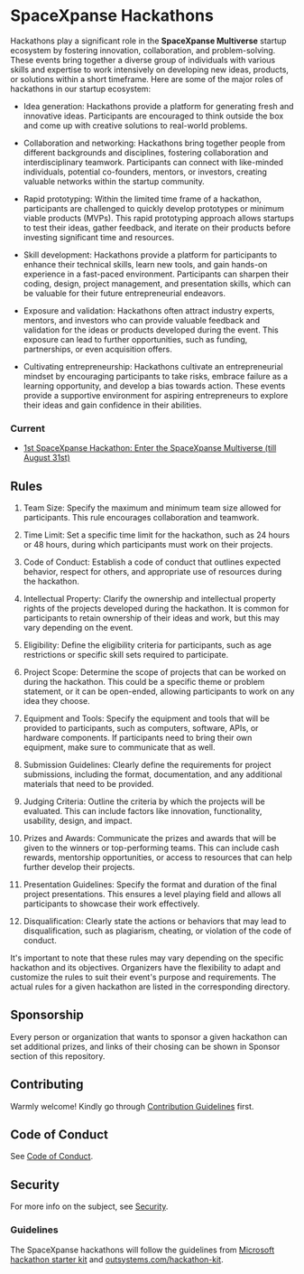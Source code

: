# SpaceXpanse Hackathons
Hackathons play a significant role in the **SpaceXpanse Multiverse** startup ecosystem by fostering innovation, collaboration, and problem-solving. These events bring together a diverse group of individuals with various skills and expertise to work intensively on developing new ideas, products, or solutions within a short timeframe. Here are some of the major roles of hackathons in our startup ecosystem:

- Idea generation: Hackathons provide a platform for generating fresh and innovative ideas. Participants are encouraged to think outside the box and come up with creative solutions to real-world problems.

- Collaboration and networking: Hackathons bring together people from different backgrounds and disciplines, fostering collaboration and interdisciplinary teamwork. Participants can connect with like-minded individuals, potential co-founders, mentors, or investors, creating valuable networks within the startup community.

- Rapid prototyping: Within the limited time frame of a hackathon, participants are challenged to quickly develop prototypes or minimum viable products (MVPs). This rapid prototyping approach allows startups to test their ideas, gather feedback, and iterate on their products before investing significant time and resources.

- Skill development: Hackathons provide a platform for participants to enhance their technical skills, learn new tools, and gain hands-on experience in a fast-paced environment. Participants can sharpen their coding, design, project management, and presentation skills, which can be valuable for their future entrepreneurial endeavors.

- Exposure and validation: Hackathons often attract industry experts, mentors, and investors who can provide valuable feedback and validation for the ideas or products developed during the event. This exposure can lead to further opportunities, such as funding, partnerships, or even acquisition offers.

- Cultivating entrepreneurship: Hackathons cultivate an entrepreneurial mindset by encouraging participants to take risks, embrace failure as a learning opportunity, and develop a bias towards action. These events provide a supportive environment for aspiring entrepreneurs to explore their ideas and gain confidence in their abilities.

<!-- In summary, hackathons are an integral part of the startup ecosystem, promoting innovation, collaboration, skill development, and idea validation. They serve as a catalyst for bringing together talented individuals, fostering creativity and entrepreneurship, and accelerating the development of new products or solutions. -->

### Current
- [1st SpaceXpanse Hackathon: Enter the SpaceXpanse Multiverse (till August 31st)](https://github.com/SpaceXpanse/Hackathon-starter-kit/tree/main/Enter-the-SpaceXpanse-Multiverse)


## Rules

1. Team Size: Specify the maximum and minimum team size allowed for participants. This rule encourages collaboration and teamwork.

2. Time Limit: Set a specific time limit for the hackathon, such as 24 hours or 48 hours, during which participants must work on their projects.

3. Code of Conduct: Establish a code of conduct that outlines expected behavior, respect for others, and appropriate use of resources during the hackathon.

4. Intellectual Property: Clarify the ownership and intellectual property rights of the projects developed during the hackathon. It is common for participants to retain ownership of their ideas and work, but this may vary depending on the event.

5. Eligibility: Define the eligibility criteria for participants, such as age restrictions or specific skill sets required to participate.

6. Project Scope: Determine the scope of projects that can be worked on during the hackathon. This could be a specific theme or problem statement, or it can be open-ended, allowing participants to work on any idea they choose.

7. Equipment and Tools: Specify the equipment and tools that will be provided to participants, such as computers, software, APIs, or hardware components. If participants need to bring their own equipment, make sure to communicate that as well.

8. Submission Guidelines: Clearly define the requirements for project submissions, including the format, documentation, and any additional materials that need to be provided.

9. Judging Criteria: Outline the criteria by which the projects will be evaluated. This can include factors like innovation, functionality, usability, design, and impact.

10. Prizes and Awards: Communicate the prizes and awards that will be given to the winners or top-performing teams. This can include cash rewards, mentorship opportunities, or access to resources that can help further develop their projects.

11. Presentation Guidelines: Specify the format and duration of the final project presentations. This ensures a level playing field and allows all participants to showcase their work effectively.

12. Disqualification: Clearly state the actions or behaviors that may lead to disqualification, such as plagiarism, cheating, or violation of the code of conduct.

It's important to note that these rules may vary depending on the specific hackathon and its objectives. Organizers have the flexibility to adapt and customize the rules to suit their event's purpose and requirements. The actual rules for a given hackathon are listed in the corresponding directory.

## Sponsorship 
Every person or organization that wants to sponsor a given hackathon can set additional prizes, and links of their chosing can be shown in Sponsor section of this repository.

## Contributing

Warmly welcome! Kindly go through [Contribution Guidelines](CONTRIBUTING.md) first.

## Code of Conduct

See [Code of Conduct](CODE-OF-CONDUCT.md).

## Security

For more info on the subject, see [Security](https://github.com/SpaceXpanse/Hackathon-starter-kit/blob/main/SECURITY.md).

### Guidelines
The SpaceXpanse hackathons will follow the guidelines from [Microsoft hackathon starter kit](https://microsoft.github.io/hackathon-starter-kit/) and [outsystems.com/hackathon-kit](https://www.outsystems.com/hackathon-kit/).
